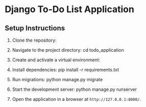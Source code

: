 # Django To-Do List Application

## Setup Instructions

1. Clone the repository:


2. Navigate to the project directory:
cd todo_application
3. Create and activate a virtual environment:

4. Install dependencies:
pip install -r requirements.txt

5. Run migrations:
python manage.py migrate

6. Start the development server:
python manage.py runserver

7. Open the application in a browser at `http://127.0.0.1:8000/`.
